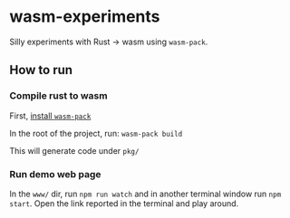 # wasm-experiments

Silly experiments with Rust -> wasm using `wasm-pack`.

## How to run

### Compile rust to wasm

First, [install `wasm-pack`](https://rustwasm.github.io/wasm-pack/installer/)

In the root of the project, run: `wasm-pack build`

This will generate code under `pkg/`

### Run demo web page

In the `www/` dir, run `npm run watch` and in another terminal window
run `npm start`. Open the link reported in the terminal and play around.

